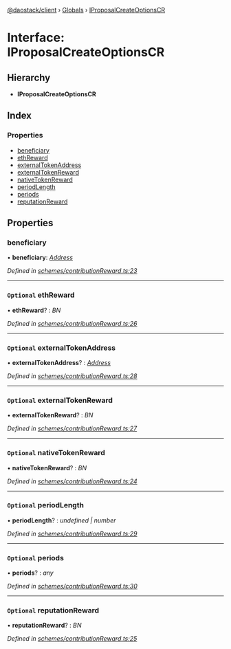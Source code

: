 [@daostack/client](../README.md) › [Globals](../globals.md) › [IProposalCreateOptionsCR](iproposalcreateoptionscr.md)

# Interface: IProposalCreateOptionsCR

## Hierarchy

* **IProposalCreateOptionsCR**

## Index

### Properties

* [beneficiary](iproposalcreateoptionscr.md#beneficiary)
* [ethReward](iproposalcreateoptionscr.md#optional-ethreward)
* [externalTokenAddress](iproposalcreateoptionscr.md#optional-externaltokenaddress)
* [externalTokenReward](iproposalcreateoptionscr.md#optional-externaltokenreward)
* [nativeTokenReward](iproposalcreateoptionscr.md#optional-nativetokenreward)
* [periodLength](iproposalcreateoptionscr.md#optional-periodlength)
* [periods](iproposalcreateoptionscr.md#optional-periods)
* [reputationReward](iproposalcreateoptionscr.md#optional-reputationreward)

## Properties

###  beneficiary

• **beneficiary**: *[Address](../globals.md#address)*

*Defined in [schemes/contributionReward.ts:23](https://github.com/daostack/client/blob/e663b6a/src/schemes/contributionReward.ts#L23)*

___

### `Optional` ethReward

• **ethReward**? : *BN*

*Defined in [schemes/contributionReward.ts:26](https://github.com/daostack/client/blob/e663b6a/src/schemes/contributionReward.ts#L26)*

___

### `Optional` externalTokenAddress

• **externalTokenAddress**? : *[Address](../globals.md#address)*

*Defined in [schemes/contributionReward.ts:28](https://github.com/daostack/client/blob/e663b6a/src/schemes/contributionReward.ts#L28)*

___

### `Optional` externalTokenReward

• **externalTokenReward**? : *BN*

*Defined in [schemes/contributionReward.ts:27](https://github.com/daostack/client/blob/e663b6a/src/schemes/contributionReward.ts#L27)*

___

### `Optional` nativeTokenReward

• **nativeTokenReward**? : *BN*

*Defined in [schemes/contributionReward.ts:24](https://github.com/daostack/client/blob/e663b6a/src/schemes/contributionReward.ts#L24)*

___

### `Optional` periodLength

• **periodLength**? : *undefined | number*

*Defined in [schemes/contributionReward.ts:29](https://github.com/daostack/client/blob/e663b6a/src/schemes/contributionReward.ts#L29)*

___

### `Optional` periods

• **periods**? : *any*

*Defined in [schemes/contributionReward.ts:30](https://github.com/daostack/client/blob/e663b6a/src/schemes/contributionReward.ts#L30)*

___

### `Optional` reputationReward

• **reputationReward**? : *BN*

*Defined in [schemes/contributionReward.ts:25](https://github.com/daostack/client/blob/e663b6a/src/schemes/contributionReward.ts#L25)*

